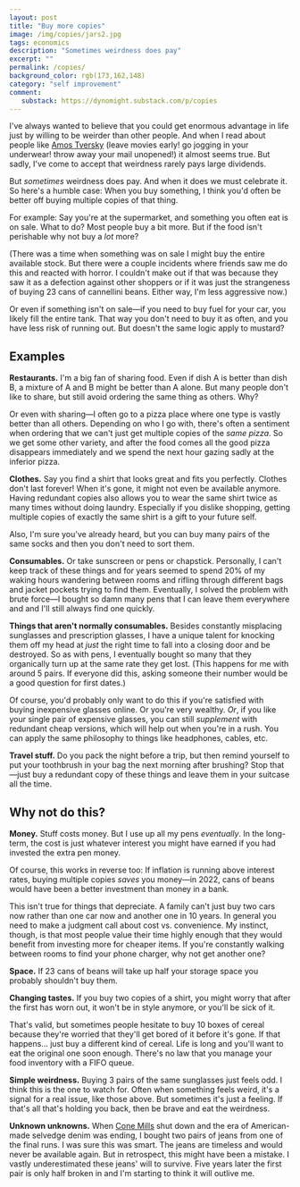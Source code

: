 ```yaml
---
layout: post
title: "Buy more copies"
image: /img/copies/jars2.jpg
tags: economics
description: "Sometimes weirdness does pay"
excerpt: ""
permalink: /copies/
background_color: rgb(173,162,148)
category: "self improvement"
comment:
   substack: https://dynomight.substack.com/p/copies
---
```


I've always wanted to believe that you could get enormous advantage in life just by willing to be weirder than other people. And when I read about people like [Amos Tversky](https://en.wikipedia.org/wiki/Amos_Tversky) (leave movies early! go jogging in your underwear! throw away your mail unopened!) it almost seems true. But sadly, I've come to accept that weirdness rarely pays large dividends.

But *sometimes* weirdness does pay. And when it does we must celebrate it. So here's a humble case: When you buy something, I think you'd often be better off buying multiple copies of that thing.

For example: Say you're at the supermarket, and something you often eat is on sale. What to do? Most people buy a bit more. But if the food isn't perishable why not buy a *lot* more?

(There was a time when something was on sale I might buy the entire available stock. But there were a couple incidents where friends saw me do this and reacted with horror. I couldn't make out if that was because they saw it as a defection against other shoppers or if it was just the strangeness of buying 23 cans of cannellini beans. Either way, I'm less aggressive now.)

Or even if something isn't on sale—if you need to buy fuel for your car, you likely fill the entire tank. That way you don't need to buy it as often, and you have less risk of running out. But doesn't the same logic apply to mustard?

## Examples

**Restaurants.** I'm a big fan of sharing food. Even if dish A is better than dish B, a mixture of A and B might be better than A alone. But many people don't like to share, but still avoid ordering the same thing as others. Why?

Or even with sharing—I often go to a pizza place where one type is vastly better than all others. Depending on who I go with, there's often a sentiment when ordering that we can't just get multiple copies of the *same pizza*. So we get some other variety, and after the food comes all the good pizza disappears immediately and we spend the next hour gazing sadly at the inferior pizza.

**Clothes.** Say you find a shirt that looks great and fits you perfectly. Clothes don't last forever! When it's gone, it might not even be available anymore. Having redundant copies also allows you to wear the same shirt twice as many times without doing laundry. Especially if you dislike shopping, getting multiple copies of exactly the same shirt is a gift to your future self.

Also, I'm sure you've already heard, but you can buy many pairs of the same socks and then you don't need to sort them.

**Consumables.** Or take sunscreen or pens or chapstick. Personally, I can't keep track of these things and for years seemed to spend 20% of my waking hours wandering between rooms and rifling through different bags and jacket pockets trying to find them. Eventually, I solved the problem with brute force—I bought so damn many pens that I can leave them everywhere and and I'll still always find one quickly.

**Things that aren't normally consumables.** Besides constantly misplacing sunglasses and prescription glasses, I have a unique talent for knocking them off my head at *just* the right time to fall into a closing door and be destroyed. So as with pens, I eventually bought so many that they organically turn up at the same rate they get lost. (This happens for me with around 5 pairs. If everyone did this, asking someone their number would be a good question for first dates.)

Of course, you'd probably only want to do this if you're satisfied with buying inexpensive glasses online. Or you're very wealthy. *Or*, if you like your single pair of expensive glasses, you can still *supplement* with redundant cheap versions, which will help out when you're in a rush. You can apply the same philosophy to things like headphones, cables, etc.

**Travel stuff.** Do you pack the night before a trip, but then remind yourself to put your toothbrush in your bag the next morning after brushing? Stop that—just buy a redundant copy of these things and leave them in your suitcase all the time.

## Why not do this?

**Money.** Stuff costs money. But I use up all my pens *eventually*. In the long-term, the cost is just whatever interest you might have earned if you had invested the extra pen money.

Of course, this works in reverse too: If inflation is running above interest rates, buying multiple copies *saves* you money—in 2022, cans of beans would have been a better investment than money in a bank.

This isn't true for things that depreciate. A family can't just buy two cars now rather than one car now and another one in 10 years. In general you need to make a judgment call about cost vs. convenience. My instinct, though, is that most people value their time highly enough that they would benefit from investing more for cheaper items. If you're constantly walking between rooms to find your phone charger, why not get another one?

**Space.** If 23 cans of beans will take up half your storage space you probably shouldn't buy them.

**Changing tastes.** If you buy two copies of a shirt, you might worry that after the first has worn out, it won't be in style anymore, or you'll be sick of it.

That's valid, but sometimes people hesitate to buy 10 boxes of cereal because they're worried that they'll get bored of it before it's gone. If that happens... just buy a different kind of cereal. Life is long and you'll want to eat the original one soon enough. There's no law that you manage your food inventory with a FIFO queue.

**Simple weirdness.** Buying 3 pairs of the same sunglasses just feels odd. I think this is the one to watch for. Often when something feels weird, it's a signal for a real issue, like those above. But sometimes it's just a feeling. If that's all that's holding you back, then be brave and eat the weirdness.

**Unknown unknowns.** When [Cone Mills](https://en.wikipedia.org/wiki/Cone_Mills_Corporation) shut down and the era of American-made selvedge denim was ending, I bought two pairs of jeans from one of the final runs. I was sure this was smart. The jeans are timeless and would never be available again. But in retrospect, this might have been a mistake. I vastly underestimated these jeans' will to survive. Five years later the first pair is only half broken in and I'm starting to think it will outlive me.